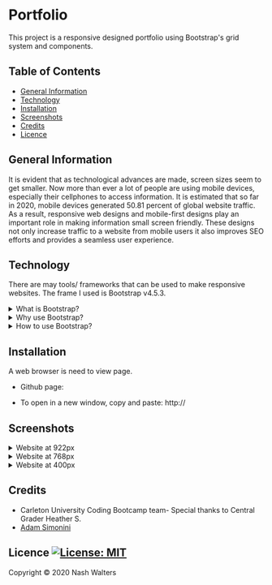 # Portfolio

This project is a responsive designed portfolio using Bootstrap's grid system and components.

## Table of Contents
* [General Information](#general-information)
* [Technology](#technology)
* [Installation](#installation)
* [Screenshots](#screenshots)
* [Credits](#credits)
* [Licence](#licence)

## General Information

It is evident that as technological advances are made, screen sizes seem to get smaller. Now more than ever a lot of people are using mobile devices, especially their cellphones to access information. It is estimated that so far in 2020, mobile devices generated 50.81 percent of global website traffic. As a result, responsive web designs and mobile-first designs play an important role in making information small screen friendly. These designs not only increase traffic to a website from mobile users it also improves SEO efforts and provides a seamless user experience.

## Technology

There are may tools/ frameworks that can be used to make responsive websites. The frame I used is Bootstrap v4.5.3.
<details>
  <summary>What is Bootstrap?</summary>
  <p>Bootstrap is an open-source toolkit that is used to make responsive mobile-first sites. It saves you from writing a lot of CSS codes and it is free, which is a great bonus.</p>
</details>
<details>
<summary>Why use Bootstrap?</summary>
  <p>Bootstrap comes with components you can easily tack onto your web page, including: navbars, dropdowns and button. It comes with its own grid system and also allows developers to take advantage of custom JQuery plugins. Bootstrap also comes with its own code for automatically resizing images based on the current screen size. Just add the .img-responsive class to your images, and the predefined CSS rules take care of the rest.
  </p>
</details>
<details>
 <summary>How to use Bootstrap?</summary>
  <p> You can downnload Bootstrap from the website. You can also include Bootstrap from a CDN and placing the link in the head tag of your HTML. The JQuery plugins are added to the body tag. Don't just take my word for it, visit <a href= "https://getbootstrap.com/">Bootstrap.com</a> to see for yourself and to get started.
  </p>
</details>

## Installation

A web browser is need to view page.

* Github page: []()

* To open in a new window, copy and paste: http://<span></span>

## Screenshots
<details>
  <summary>Website at 922px</summary>
</details>
<details>
  <summary>Website at 768px</summary>
</details>
<details>
  <summary>Website at 400px</summary>
</details>

## Credits

* Carleton University Coding Bootcamp team- Special thanks to Central Grader Heather S.
* [Adam Simonini](https://github.com/adamsimonini)

## Licence   [![License: MIT](https://img.shields.io/badge/License-MIT-yellow.svg)](https://opensource.org/licenses/MIT)

Copyright © 2020 Nash Walters
